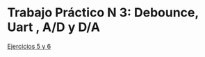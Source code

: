 # Trabajo Práctico N 3: Debounce, Uart , A/D y D/A

[Ejercicios 5 y 6](https://github.com/nachocarballeda/embebidos_fiuba/wiki/TP2-ej-5-y-6)
